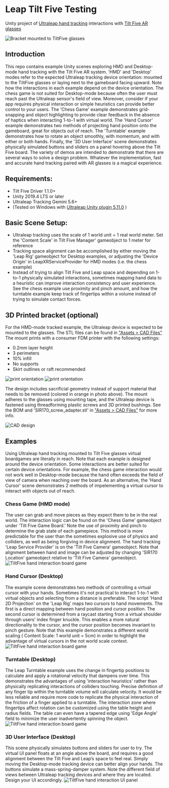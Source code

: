 # Leap Tilt Five Testing
 Unity project of [Ultraleap hand tracking](https://www.ultraleap.com/tracking/) interactions with [Tilt Five AR glasses](https://www.tiltfive.com/)

![Bracket mounted to TiltFive glasses](imgs/leap-tiltfive-header.jpg)

## Introduction
 This repo contains example Unity scenes exploring HMD and Desktop-mode hand tracking with the Tilt Five AR system. 'HMD' and 'Desktop' modes refer to the expected Ultraleap tracking device orientation: mounted to the TiltFive glasses or laying next to the gameboard facing upward. Note how the interactions in each example depend on the device orientation. The chess game is not suited for Desktop-mode because often the user must reach past the Ultraleap sensor's field of view. Moreover, consider if your app requires physical interaction or simple heuristics can provide better control to your users. The 'Chess Game' example demonstrates grid-snapping and object highlighting to provide clear feedback in the absence of haptics when interacting 1-to-1 with virtual world. The 'Hand Cursor' example demonstrates two methods of projecting hand position onto the gameboard, great for objects out of reach. The 'Turntable' example demonstrates how to rotate an object smoothly, with momentum, and with either or both hands. Finally, the '3D User Interface' scene demonstrates physically simulated buttons and sliders on a panel hovering above the Tilt Five board. The variety of demos are intended to demonstrate that there are several ways to solve a design problem. Whatever the implementation, fast and accurate hand tracking paired with AR glasses is a magical experience.

## Requirements:
 - Tilt Five Driver 1.1.0+
 - Unity 2019.4 LTS or later
 - Ultraleap Tracking Gemini 5.6+
 - (Tested on Windows with [Ultraleap Unity plugin 5.11.0](https://github.com/ultraleap/UnityPlugin/releases/) )

## Basic Scene Setup:
 - Ultraleap tracking uses the scale of 1 world unit = 1 real world meter. Set the 'Content Scale' in Tilt Five Manager' gameobject to 1 meter for reference
 - Tracking space alignment can be accomplished by either moving the 'Leap Rig' gameobject for Desktop examples, or adjusting the 'Device Origin' in LeapXRServiceProvider for HMD modes (i.e. the chess example)
 - Instead of trying to align Tilt Five and Leap space and depending on 1-to-1 physically simulated interactions, sometimes mapping hand data to a heuristic can improve interaction consistency and user experience. See the chess example use proximity and pinch amount, and how the turntable example keep track of fingertips within a volume instead of trying to simulate contact forces. 

## 3D Printed bracket (optional)
 For the HMD-mode tracked example, the Ultraleap device is expected to be mounted to the glasses. The STL files can be found in ["Assets > CAD Files"](/Assets/CAD%20Files) The mount prints with a consumer FDM printer with the following settings:
 - 0.2mm layer height
 - 3 perimeters
 - 10% infill
 - No supports
 - Skirt outlines or raft recommended

![print orientation](imgs/tiltfive_mount2_printOrientation3.PNG)
![print orientation](imgs/print_post.jpg)

 The design includes sacrificial geometry instead of support material that needs to be removed (colored in orange in photo above). The mount adheres to the glasses using mounting tape, and the Ultraleap device is fastened using threadforming plastic screws and 3D printed bushings. See the BOM and 'SIR170_screw_adapter.stl' in ["Assets > CAD Files"](/Assets/CAD%20Files) for more info.

![CAD design](imgs/tiltfive_CAD_Assm.PNG)

## Examples

 Using Ultraleap hand tracking mounted to Tilt Five glasses virtual boardgames are literally in reach. Note that each example is designed around the device orientation. Some interactions are better suited for certain device orientations. For example, the chess game interaction would not work well in Desktop-mode because the hand often exceeds the field of view of camera when reaching over the board. As an alternative, the 'Hand Cursor' scene demonstrates 2 methods of impelementing a virtual cursor to interact with objects out of reach.

### Chess Game (HMD mode)
 The user can grab and move pieces as they expect them to be in the real world. The interaction logic can be found on the 'Chess Game' gameobject under 'Tilt Five Game Board.' Note the use of proximity and pinch to determine the grab state of each gamepiece. This method is more predictable for the user than the sometimes explosive use of physics and colliders, as well as being forgiving in device alignment. The hand tracking 'Leap Service Provider' is on the 'Tilt Five Camera' gameobject. Note that alignment between hand and image can be adjusted by changing 'SIR170 Location' gameobject relative to 'Tilt Five Camera' gameobject.
![TiltFive hand interaction board game](imgs/hmd_interaction.gif)

### Hand Cursor (Desktop)
 The example scene demonstrates two methods of controlling a virtual cursor with your hands. Sometimes it's not practical to interact 1-to-1 with virtual objects and selecting from a distance is preferable. The script 'Hand 2D Projection' on the 'Leap Rig' maps two cursors to hand movements. The first is a direct mapping between hand position and cursor position. The second cursor is determined from a raycast starting from a virtual shoulder through users' index finger knuckle. This enables a more natural directionality to the cursor, and the cursor position becomes invariant to pinch gesture. Note that this example demonstrates a different world scaling ( Content Scale: 1 world unit = 5cm) in order to highlight the advantage of virtual cursors in the not world scale context.
![TiltFive hand interaction board game](imgs/handcursor.gif)

### Turntable (Desktop)
 The Leap Turntable example uses the change in fingertip positions to calculate and apply a rotational velocity that dampens over time. This demonstrates the advantages of using 'interaction heuristics' rather than physically replicating interactions of colliders touching. Precise definition of any finger tip within the turntable volume will calculate velocity. It would be less reliable and require more code to replicate the physical interaction of the friction of a finger applied to a turntable. The interaction zone where fingertips affect rotation can be customized using the table height and radius fields. The table can even have a tapered edge using 'Edge Angle' field to minimize the user inadvertently spinning the object.
![TiltFive hand interaction board game](imgs/turntable.gif)

### 3D User Interface (Desktop)
 This scene physically simulates buttons and sliders for user to try. The virtual UI panel floats at an angle above the board, and requires a good alignment between the Tilt Five and Leap’s space to feel real. Simply moving the Desktop-mode tracking device can better align your hands. The buttons simulate a mass-spring-damper system. Note the different field of views between Ultraleap tracking devices and where they are located. Design your UI accordingly. 
![TiltFive hand interaction UI panel](imgs/3dui.gif)
 